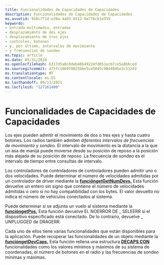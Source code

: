```yaml
---
title: Funcionalidades de Capacidades de Capacidades
description: Funcionalidades de Capacidades de Capacidades
ms.assetid: 910c7f1d-e20a-4a03-b512-9a7f8cb1e559
keywords:
- entrada multimedia, entradas
- desplazamiento de dos ejes
- desplazamiento de tres ejes
- controles, botones
- y, por último, intervalos de movimiento
- y frecuencias de sondeo
ms.topic: article
ms.date: 05/31/2018
ms.openlocfilehash: b317d5a0c8deb48b49224fd051ecb7ce5a0bbced
ms.sourcegitcommit: d75fc10b9f0825bbe5ce5045c90d4045e3c53243
ms.translationtype: MT
ms.contentlocale: es-ES
ms.lasthandoff: 09/13/2021
ms.locfileid: "127161400"
---
```

# <a name="joystick-capabilities"></a>Funcionalidades de Capacidades de Capacidades

Los ejes pueden admitir el movimiento de dos o tres ejes y hasta cuatro botones. Los radios también admiten *diferentes intervalos de frecuencias de movimiento* y *sondeo.* El intervalo de movimiento es la distancia a la que un asa de manija puede moverse desde su posición de reposo a la posición más alejada de su posición de reposo. La frecuencia de sondeo es el intervalo de tiempo entre consultas de intervalo.

Los controladores de controladores de controladores pueden admitir uno o dos velocidades. Puede determinar el número de velocidades admitidas por un controlador de driver mediante la [**funcióngetGetNumDevs.**](/windows/win32/api/joystickapi/nf-joystickapi-joygetnumdevs) Esta función devuelve un entero sin signo que contiene el número de velocidades admitidas o cero si no hay compatibilidad con los bytes. El valor devuelto no indica el número de vehículos conectados al sistema.

Puede determinar si se adjunta un vuelo al sistema mediante la [**funcióngetPos.**](/windows/win32/api/joystickapi/nf-joystickapi-joygetpos) Esta función devuelve EL NOERROR DE \_ SELEERR si el dispositivo especificado está conectado. De lo contrario, devuelve \_ UNPLUGGED de DRAGERR.

Cada uno de ellos tiene varias funcionalidades que están disponibles para la aplicación. Puede recuperar las funcionalidades de un objeto mediante la [**funcióngetDevCaps.**](/windows/win32/api/joystickapi/nf-joystickapi-joygetdevcaps) Esta función rellena una estructura [**DECAPS CON**](/windows/win32/api/joystickapi/ns-joystickapi-joycaps) funcionalidades como los valores mínimos y máximos de su sistema de coordenadas, el número de botones en el radio y las frecuencias de sondeo mínimas y máximas.

 

 